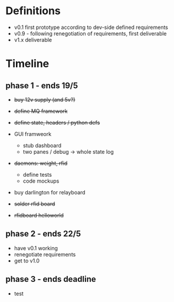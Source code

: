 # Definitions

* v0.1 first prototype according to dev-side defined requirements
* v0.9 - following renegotiation of requirements, first deliverable
* v1.x deliverable

# Timeline
##  phase 1 - ends 19/5

* ~~buy 12v supply (and 5v?)~~
* ~~define MQ framework~~ 
* ~~define state, headers / python defs~~
* GUI framweork
    * stub dashboard 
    * two panes / debug -> whole state log
* ~~daemons: weight, rfid~~
    * define tests
    * code mockups 
* buy darlington for relayboard
 

* ~~solder rfid board~~
* ~~rfidboard helloworld~~

## phase 2 - ends 22/5

* have v0.1 working
* renegotiate requirements
* get to v1.0

## phase 3 - ends deadline

* test
